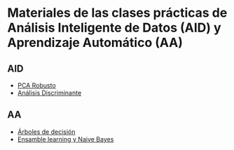 # Materiales de las clases prácticas de Análisis Inteligente de Datos (AID) y Aprendizaje Automático (AA)

## AID

- [PCA Robusto](https://pamelapairo.github.io/maestria_DM/AID/PCA/03_pca_robusto.html)
- [Análisis Discriminante](https://pamelapairo.github.io/maestria_DM/AID/AD/analisis_discriminante.html)

## AA

- [Árboles de decisión](https://pamelapairo.github.io/maestria_DM/aprendizaje_automatico/03_practica.html#1)
- [Ensamble learning y Naive Bayes](https://pamelapairo.github.io/maestria_DM/aprendizaje_automatico/ensamble_learning.html#1)
